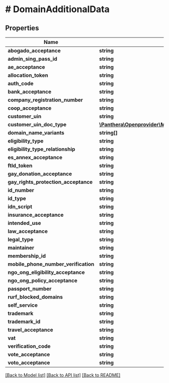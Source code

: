 # # DomainAdditionalData

## Properties

Name | Type | Description | Notes
------------ | ------------- | ------------- | -------------
**abogado_acceptance** | **string** |  | [optional]
**admin_sing_pass_id** | **string** |  | [optional]
**ae_acceptance** | **string** |  | [optional]
**allocation_token** | **string** |  | [optional]
**auth_code** | **string** |  | [optional]
**bank_acceptance** | **string** |  | [optional]
**company_registration_number** | **string** |  | [optional]
**coop_acceptance** | **string** |  | [optional]
**customer_uin** | **string** |  | [optional]
**customer_uin_doc_type** | [**\Panthera\Openprovider\Model\DomainUINDocumentType**](DomainUINDocumentType.md) |  | [optional]
**domain_name_variants** | **string[]** |  | [optional]
**eligibility_type** | **string** |  | [optional]
**eligibility_type_relationship** | **string** |  | [optional]
**es_annex_acceptance** | **string** |  | [optional]
**ftld_token** | **string** |  | [optional]
**gay_donation_acceptance** | **string** |  | [optional]
**gay_rights_protection_acceptance** | **string** |  | [optional]
**id_number** | **string** |  | [optional]
**id_type** | **string** |  | [optional]
**idn_script** | **string** |  | [optional]
**insurance_acceptance** | **string** |  | [optional]
**intended_use** | **string** |  | [optional]
**law_acceptance** | **string** |  | [optional]
**legal_type** | **string** |  | [optional]
**maintainer** | **string** |  | [optional]
**membership_id** | **string** |  | [optional]
**mobile_phone_number_verification** | **string** |  | [optional]
**ngo_ong_eligibility_acceptance** | **string** |  | [optional]
**ngo_ong_policy_acceptance** | **string** |  | [optional]
**passport_number** | **string** |  | [optional]
**rurf_blocked_domains** | **string** |  | [optional]
**self_service** | **string** |  | [optional]
**trademark** | **string** |  | [optional]
**trademark_id** | **string** |  | [optional]
**travel_acceptance** | **string** |  | [optional]
**vat** | **string** |  | [optional]
**verification_code** | **string** |  | [optional]
**vote_acceptance** | **string** |  | [optional]
**voto_acceptance** | **string** |  | [optional]

[[Back to Model list]](../../README.md#models) [[Back to API list]](../../README.md#endpoints) [[Back to README]](../../README.md)
